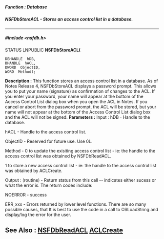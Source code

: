 ##### Function : Database
##### NSFDbStoreACL - Stores an access control list in a database.
---
##### #include <nsfdb.h>
STATUS LNPUBLIC **NSFDbStoreACL(**

	DBHANDLE  hDB,
	DHANDLE  hACL,
	DWORD  ObjectID,
	WORD  Method);
**Description :**
This function stores an access control list in a database.  As of Notes Release 
4, NSFDbStoreACL displays a password prompt.  This allows you to put your name 
(signature) as confirmation of changes to the ACL.  If you enter your password, 
your name will appear at the bottom of the Access Control List dialog box when 
you open the ACL in Notes.  If you cancel or abort from the password prompt, 
the ACL will be stored, but your name will not appear at the bottom of the 
Access Control List dialog box and the ACL will not be signed.
**Parameters :**
Input :
hDB  -  Handle to the database.

hACL  -  Handle to the access control list.

ObjectID  -  Reserved for future use.  Use 0L.

Method  -  0 to update the exisiting access control list - ie:  the handle to the access control list was obtained by NSFDbReadACL.

1 to store a new access control list - ie:  the handle to the access control list was obtained by ACLCreate.

Output :
(routine)  -  Return status from this call -- indicates either sucess or what the error is. The return codes include:

NOERROR - success

ERR_xxx - Errors returned by lower level functions.  There are so many possible causes, that It is best to use the code in a call to OSLoadString and display/log the error for the user.


**See Also :**
[NSFDbReadACL](D:/md_files/NSFDbReadACL.md)
[ACLCreate](D:/md_files/ACLCreate.md)
---
